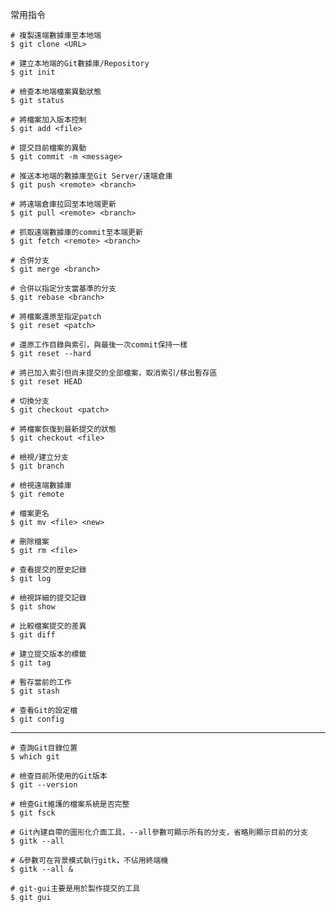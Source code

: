 常用指令

```
# 複製遠端數據庫至本地端
$ git clone <URL>
```

```
# 建立本地端的Git數據庫/Repository
$ git init
```

```
# 檢查本地端檔案異動狀態
$ git status
```

```
# 將檔案加入版本控制
$ git add <file>
```

```
# 提交目前檔案的異動
$ git commit -m <message>
```

```
# 推送本地端的數據庫至Git Server/遠端倉庫
$ git push <remote> <branch>
```

```
# 將遠端倉庫拉回至本地端更新
$ git pull <remote> <branch>
```

```
# 抓取遠端數據庫的commit至本端更新
$ git fetch <remote> <branch>
```

```
# 合併分支
$ git merge <branch>
```

```
# 合併以指定分支當基準的分支
$ git rebase <branch>
```

```
# 將檔案還原至指定patch
$ git reset <patch>

# 還原工作目錄與索引，與最後一次commit保持一樣
$ git reset --hard

# 將已加入索引但尚未提交的全部檔案，取消索引/移出暫存區
$ git reset HEAD
```

```
# 切換分支
$ git checkout <patch>

# 將檔案恢復到最新提交的狀態
$ git checkout <file>
```

```
# 檢視/建立分支
$ git branch
```

```
# 檢視遠端數據庫
$ git remote
```

```
# 檔案更名
$ git mv <file> <new>
```

```
# 刪除檔案
$ git rm <file>
```

```
# 查看提交的歷史記錄
$ git log
```

```
# 檢視詳細的提交記錄
$ git show
```

```
# 比較檔案提交的差異
$ git diff
```

```
# 建立提交版本的標籤
$ git tag
```

```
# 暫存當前的工作
$ git stash
```

```
# 查看Git的設定檔
$ git config
```

---

```
# 查詢Git目錄位置
$ which git
```

```
# 檢查目前所使用的Git版本
$ git --version
```

```
# 檢查Git維護的檔案系統是否完整
$ git fsck
```

```
# Git內建自帶的圖形化介面工具，--all參數可顯示所有的分支，省略則顯示目前的分支
$ gitk --all

# &參數可在背景模式執行gitk，不佔用終端機
$ gitk --all &
```

```
# git-gui主要是用於製作提交的工具
$ git gui
```